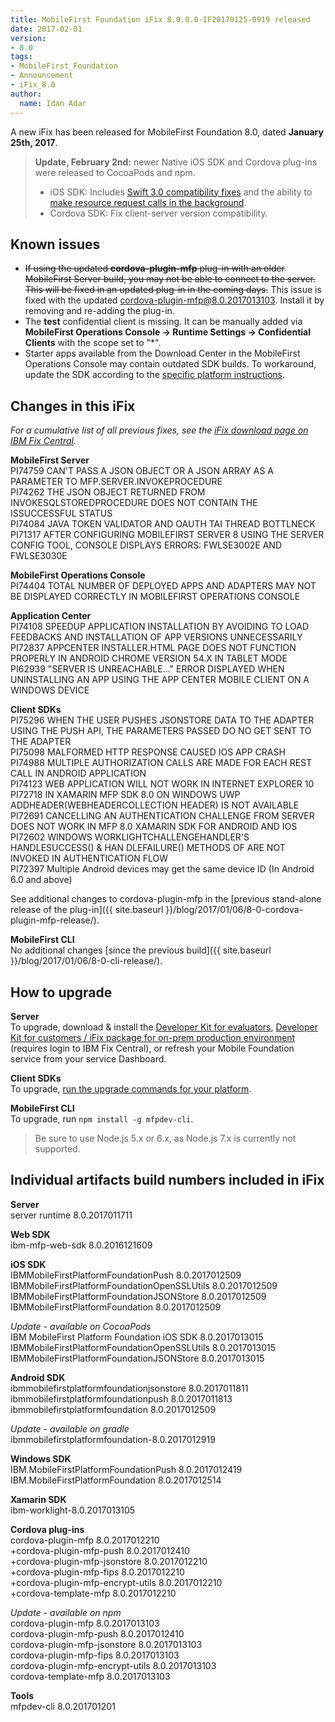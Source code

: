```yaml
---
title: MobileFirst Foundation iFix 8.0.0.0-IF20170125-0919 released
date: 2017-02-01
version:
- 8.0
tags:
- MobileFirst_Foundation
- Announcement
- iFix_8.0
author:
  name: Idan Adar 
---
```

A new iFix has been released for MobileFirst Foundation 8.0, dated **January 25th, 2017**.

> **Update, February 2nd:** newer Native iOS SDK and Cordova plug-ins were released to CocoaPods and npm.
> * iOS SDK: Includes [Swift 3.0 compatibility fixes]({{site.baseurl}}/blog/2017/02/06/support-for-swift-3/) and the ability to [make resource request calls in the background]({{site.baseurl}}/tutorials/en/foundation/8.0/application-development/resource-request/ios/#callback-queue-for-completionhandler-and-delegate).
> * Cordova SDK: Fix client-server version compatibility.

## Known issues
* ~~If using the updated **cordova-plugin-mfp** plug-in with an older MobileFirst Server build, you may not be able to connect to the server. This will be fixed in an updated plug-in in the coming days.~~ This issue is fixed with the updated cordova-plugin-mfp@8.0.2017013103. Install it by removing and re-adding the plug-in.
* The **test** confidential client is missing. It can be manually added via **MobileFirst Operations Console → Runtime Settings → Confidential Clients** with the scope set to "*".
* Starter apps available from the Download Center in the MobileFirst Operations Console may contain outdated SDK builds. To workaround, update the SDK according to the [specific platform instructions]({{site.baseurl}}/tutorials/en/foundation/8.0/application-development/sdk/).

## Changes in this iFix
*For a cumulative list of all previous fixes, see the [iFix download page on IBM Fix Central](http://www.ibm.com/support/fixcentral/swg/quickorder?parent=ibm%7EOther%2Bsoftware&product=ibm/Other+software/IBM+MobileFirst+Platform+Foundation&release=8.0.0.0&platform=All&function=all&source=fc).*

**MobileFirst Server**  
PI74759 CAN'T PASS A JSON OBJECT OR A JSON ARRAY AS A PARAMETER TO MFP.SERVER.INVOKEPROCEDURE  
PI74262 THE JSON OBJECT RETURNED FROM INVOKESQLSTOREDPROCEDURE DOES NOT CONTAIN THE ISSUCCESSFUL STATUS  
PI74084 JAVA TOKEN VALIDATOR AND OAUTH TAI THREAD BOTTLNECK  
PI71317 AFTER CONFIGURING MOBILEFIRST SERVER 8 USING THE SERVER CONFIG TOOL, CONSOLE DISPLAYS ERRORS: FWLSE3002E AND FWLSE3030E

**MobileFirst Operations Console**  
PI74404 TOTAL NUMBER OF DEPLOYED APPS AND ADAPTERS MAY NOT BE DISPLAYED CORRECTLY IN MOBILEFIRST OPERATIONS CONSOLE  

**Application Center**  
PI74108 SPEEDUP APPLICATION INSTALLATION BY AVOIDING TO LOAD FEEDBACKS AND INSTALLATION OF APP VERSIONS UNNECESSARILY
PI72837 APPCENTER INSTALLER.HTML PAGE DOES NOT FUNCTION PROPERLY IN ANDROID CHROME VERSION 54.X IN TABLET MODE  
PI62939 "SERVER IS UNREACHABLE..." ERROR DISPLAYED WHEN UNINSTALLING AN APP USING THE APP CENTER MOBILE CLIENT ON A WINDOWS DEVICE    

**Client SDKs**  
PI75296 WHEN THE USER PUSHES JSONSTORE DATA TO THE ADAPTER USING THE PUSH API, THE PARAMETERS PASSED DO NO GET SENT TO THE ADAPTER  
PI75098 MALFORMED HTTP RESPONSE CAUSED IOS APP CRASH  
PI74988 MULTIPLE AUTHORIZATION CALLS ARE MADE FOR EACH REST CALL IN ANDROID APPLICATION  
PI74123 WEB APPLICATION WILL NOT WORK IN INTERNET EXPLORER 10  
PI72718 IN XAMARIN MFP SDK 8.0 ON WINDOWS UWP ADDHEADER(WEBHEADERCOLLECTION HEADER) IS NOT AVAILABLE  
PI72691 CANCELLING AN AUTHENTICATION CHALLENGE FROM SERVER DOES NOT WORK IN MFP 8.0 XAMARIN SDK FOR ANDROID AND IOS  
PI72602 WINDOWS WORKLIGHTCHALLENGEHANDLER'S HANDLESUCCESS() & HAN DLEFAILURE() METHODS OF ARE NOT INVOKED IN AUTHENTICATION FLOW  
PI72397 Multiple Android devices may get the same device ID (In Android 6.0 and above)  

See additional changes to cordova-plugin-mfp in the [previous stand-alone release of the plug-in]({{ site.baseurl }}/blog/2017/01/06/8-0-cordova-plugin-mfp-release/).

**MobileFirst CLI**  
No additional changes [since the previous build]({{ site.baseurl }}/blog/2017/01/06/8-0-cli-release/).

## How to upgrade
**Server**  
To upgrade, download &amp; install the [Developer Kit for evaluators]({{site.baseurl}}/downloads/), [Developer Kit for customers / iFix package for on-prem production environment](http://www.ibm.com/support/fixcentral/swg/quickorder?parent=ibm%7EOther%2Bsoftware&product=ibm/Other+software/IBM+MobileFirst+Platform+Foundation&release=8.0.0.0&platform=All&function=all&source=fc) (requires login to IBM Fix Central), or refresh your Mobile Foundation service from your service Dashboard.

**Client SDKs**  
To upgrade, [run the upgrade commands for your platform]({{site.baseurl}}/tutorials/en/foundation/8.0/application-development/sdk/).

**MobileFirst CLI**  
To upgrade, run `npm install -g mfpdev-cli`.

> Be sure to use Node.js 5.x or 6.x, as Node.js 7.x is currently not supported.

## Individual artifacts build numbers included in iFix
**Server**  
server runtime 8.0.2017011711

**Web SDK**  
ibm-mfp-web-sdk 8.0.2016121609  

**iOS SDK**  
IBMMobileFirstPlatformFoundationPush 8.0.2017012509  
IBMMobileFirstPlatformFoundationOpenSSLUtils 8.0.2017012509  
IBMMobileFirstPlatformFoundationJSONStore 8.0.2017012509  
IBMMobileFirstPlatformFoundation 8.0.2017012509  

*Update - available on CocoaPods*  
IBM MobileFirst Platform Foundation iOS SDK 8.0.2017013015  
IBMMobileFirstPlatformFoundationOpenSSLUtils 8.0.2017013015  
IBMMobileFirstPlatformFoundationJSONStore 8.0.2017013015

**Android SDK**  
ibmmobilefirstplatformfoundationjsonstore 8.0.2017011811  
ibmmobilefirstplatformfoundationpush  8.0.2017011813  
ibmmobilefirstplatformfoundation 8.0.2017012509  

*Update - available on gradle*  
ibmmobilefirstplatformfoundation-8.0.2017012919

**Windows SDK**  
IBM.MobileFirstPlatformFoundationPush 8.0.2017012419  
IBM.MobileFirstPlatformFoundation 8.0.2017012514

**Xamarin SDK**  
ibm-worklight-8.0.2017013105

**Cordova plug-ins**  
cordova-plugin-mfp 8.0.2017012210  
 +cordova-plugin-mfp-push 8.0.2017012410  
 +cordova-plugin-mfp-jsonstore 8.0.2017012210  
 +cordova-plugin-mfp-fips 8.0.2017012210  
 +cordova-plugin-mfp-encrypt-utils 8.0.2017012210  
 +cordova-template-mfp 8.0.2017012210 
 
*Update - available on npm*  
cordova-plugin-mfp 8.0.2017013103    
cordova-plugin-mfp-push 8.0.2017012410  
cordova-plugin-mfp-jsonstore 8.0.2017013103  
cordova-plugin-mfp-fips 8.0.2017013103  
cordova-plugin-mfp-encrypt-utils 8.0.2017013103  
cordova-template-mfp 8.0.2017013103  

**Tools**  
mfpdev-cli 8.0.201701201  
